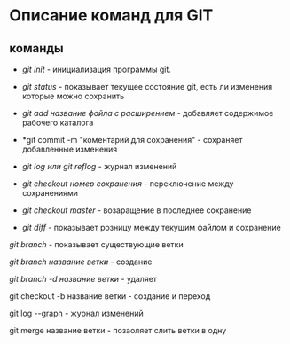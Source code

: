 # Описание команд для GIT

## команды

* *git init* - инициализация программы git.

* *git status* - показывает текущее состояние git, есть ли изменения которые можно сохранить

* *git add название фойла с расширением* - добавляет содержимое рабочего каталога

* *git commit -m "коментарий для сохранения" - сохраняет добавленные изменения

* *git log или git reflog* - журнал изменений

* *git checkout номер сохранения* - переключение между сохранениями

* *git checkout master* - возаращение в последнее сохранение

* *git diff* - показывает розницу между текущим файлом и сохранение

*git branch* - показывает существующие ветки

*git branch название ветки* - создание

*git branch -d название ветки* - удаляет

git checkout -b название ветки - создание и переход

git log --graph - журнал изменений

git merge название ветки - позаоляет слить ветки в одну